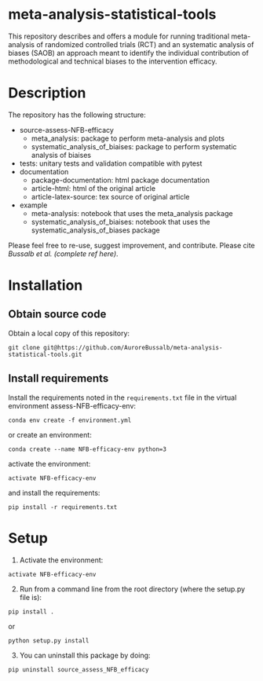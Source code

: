 # meta-analysis-statistical-tools

This repository describes and offers a module for running traditional meta-analysis of randomized controlled trials (RCT) and an systematic analysis of biases (SAOB) an approach meant to identify the individual contribution of methodological and technical biases to the intervention efficacy. 

# Description

The repository has the following structure:
* source-assess-NFB-efficacy
  * meta_analysis: package to perform meta-analysis and plots
  * systematic_analysis_of_biaises: package to perform systematic analysis of biaises
* tests: unitary tests and validation compatible with pytest
* documentation
  * package-documentation: html package documentation
  * article-html: html of the original article 
  * article-latex-source: tex source of original article
* example
  * meta-analysis: notebook that uses the meta_analysis package
  * systematic_analysis_of_biaises: notebook that uses the systematic_analysis_of_biases package 

Please feel free to re-use, suggest improvement, and contribute. 
Please cite *Bussalb et al. (complete ref here)*.

# Installation 

## Obtain source code

Obtain a local copy of this repository:

```git clone git@https://github.com/AuroreBussalb/meta-analysis-statistical-tools.git``` 

## Install requirements

Install the requirements noted in the ```requirements.txt``` file in the virtual environment assess-NFB-efficacy-env:

```conda env create -f environment.yml``` 

or create an environment:

```conda create --name NFB-efficacy-env python=3```

activate the environment: 

```activate NFB-efficacy-env```

and install the requirements:

```pip install -r requirements.txt```

# Setup

1. Activate the environment:

```activate NFB-efficacy-env```

2. Run from a command line from the root directory (where the setup.py file is):

```pip install .```

or 

```python setup.py install```

3. You can uninstall this package by doing:

```pip uninstall source_assess_NFB_efficacy```

